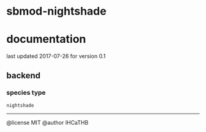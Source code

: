 # sbmod-nightshade
# documentation
last updated 2017-07-26 for version 0.1

## backend
### species type
`nightshade`

---

@license MIT
@author IHCaTHB
